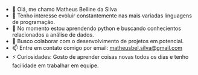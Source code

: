 - 👋 Olá, me chamo Matheus Belline da Silva
- 👀 Tenho interesse evoluir constantemente nas mais variadas linguagens de programação.
- 🌱 No momento estou aprendendo python e buscando conhecientos relacionados a análise de dados.
- 💞️ Busco colaborar com o desenvolvimento de projetos em potencial. 
- 📫 Entre em contato comigo por email: matheusbel.silva@gmail.com
- ⚡ Curiosidades: Gosto de aprender coisas novas todos os dias e tenho facilidade em trabalhar em equipe.

<!---
MatheusBelline/MatheusBelline is a ✨ special ✨ repository because its `README.md` (this file) appears on your GitHub profile.
You can click the Preview link to take a look at your changes.
--->
